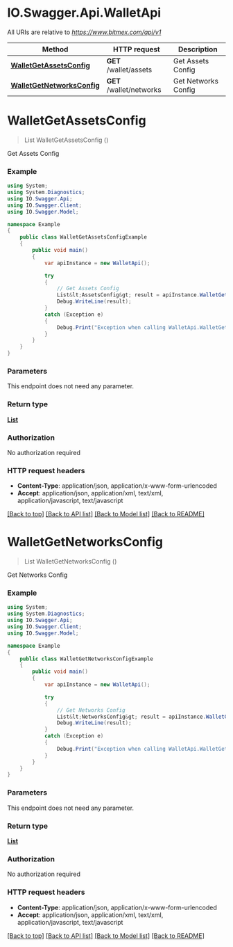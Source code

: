 # IO.Swagger.Api.WalletApi

All URIs are relative to *https://www.bitmex.com/api/v1*

Method | HTTP request | Description
------------- | ------------- | -------------
[**WalletGetAssetsConfig**](WalletApi.md#walletgetassetsconfig) | **GET** /wallet/assets | Get Assets Config
[**WalletGetNetworksConfig**](WalletApi.md#walletgetnetworksconfig) | **GET** /wallet/networks | Get Networks Config


<a name="walletgetassetsconfig"></a>
# **WalletGetAssetsConfig**
> List<AssetsConfig> WalletGetAssetsConfig ()

Get Assets Config

### Example
```csharp
using System;
using System.Diagnostics;
using IO.Swagger.Api;
using IO.Swagger.Client;
using IO.Swagger.Model;

namespace Example
{
    public class WalletGetAssetsConfigExample
    {
        public void main()
        {
            var apiInstance = new WalletApi();

            try
            {
                // Get Assets Config
                List&lt;AssetsConfig&gt; result = apiInstance.WalletGetAssetsConfig();
                Debug.WriteLine(result);
            }
            catch (Exception e)
            {
                Debug.Print("Exception when calling WalletApi.WalletGetAssetsConfig: " + e.Message );
            }
        }
    }
}
```

### Parameters
This endpoint does not need any parameter.

### Return type

[**List<AssetsConfig>**](AssetsConfig.md)

### Authorization

No authorization required

### HTTP request headers

 - **Content-Type**: application/json, application/x-www-form-urlencoded
 - **Accept**: application/json, application/xml, text/xml, application/javascript, text/javascript

[[Back to top]](#) [[Back to API list]](../README.md#documentation-for-api-endpoints) [[Back to Model list]](../README.md#documentation-for-models) [[Back to README]](../README.md)

<a name="walletgetnetworksconfig"></a>
# **WalletGetNetworksConfig**
> List<NetworksConfig> WalletGetNetworksConfig ()

Get Networks Config

### Example
```csharp
using System;
using System.Diagnostics;
using IO.Swagger.Api;
using IO.Swagger.Client;
using IO.Swagger.Model;

namespace Example
{
    public class WalletGetNetworksConfigExample
    {
        public void main()
        {
            var apiInstance = new WalletApi();

            try
            {
                // Get Networks Config
                List&lt;NetworksConfig&gt; result = apiInstance.WalletGetNetworksConfig();
                Debug.WriteLine(result);
            }
            catch (Exception e)
            {
                Debug.Print("Exception when calling WalletApi.WalletGetNetworksConfig: " + e.Message );
            }
        }
    }
}
```

### Parameters
This endpoint does not need any parameter.

### Return type

[**List<NetworksConfig>**](NetworksConfig.md)

### Authorization

No authorization required

### HTTP request headers

 - **Content-Type**: application/json, application/x-www-form-urlencoded
 - **Accept**: application/json, application/xml, text/xml, application/javascript, text/javascript

[[Back to top]](#) [[Back to API list]](../README.md#documentation-for-api-endpoints) [[Back to Model list]](../README.md#documentation-for-models) [[Back to README]](../README.md)

